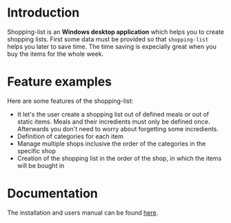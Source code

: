 # Introduction
Shopping-list is an **Windows desktop application** which helps you to create shopping lists.
First some data must be provided so that `shopping-list` helps you later to save time.
The time saving is expecially great when you buy the items for the whole week.

# Feature examples
Here are some features of the shopping-list:
- It let's the user create a shopping list out of defined meals or out of static items. Meals and their incredients must only be defined once. Afterwards you don't need to worry about forgetting some incredients.
- Definition of categories for each item
- Manage multiple shops inclusive the order of the categories in the specific shop
- Creation of the shopping list in the order of the shop, in which the items will be bought in

# Documentation
The installation and users manual can be found [here](https://github.com/MatthiasGwiozda/shopping-list-wiki/tree/main/documentation).